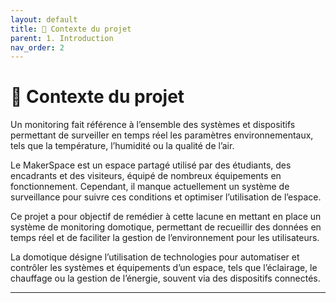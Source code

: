 ```yaml
---
layout: default
title: 🧭 Contexte du projet
parent: 1. Introduction
nav_order: 2
---
```


# 🧭 Contexte du projet

Un monitoring fait référence à l’ensemble des systèmes et dispositifs permettant de surveiller en temps réel les paramètres environnementaux, tels que la température, l’humidité ou la qualité de l’air.

Le MakerSpace est un espace partagé utilisé par des étudiants, des encadrants et des visiteurs, équipé de nombreux équipements en fonctionnement. Cependant, il manque actuellement un système de surveillance pour suivre ces conditions et optimiser l’utilisation de l’espace.

Ce projet a pour objectif de remédier à cette lacune en mettant en place un système de monitoring domotique, permettant de recueillir des données en temps réel et de faciliter la gestion de l’environnement pour les utilisateurs.

La domotique désigne l’utilisation de technologies pour automatiser et contrôler les systèmes et équipements d’un espace, tels que l’éclairage, le chauffage ou la gestion de l’énergie, souvent via des dispositifs connectés.

---
